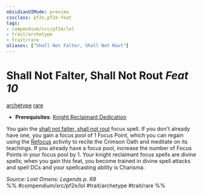 ```yaml
---
obsidianUIMode: preview
cssclass: pf2e,pf2e-feat
tags:
- compendium/src/pf2e/lol
- trait/archetype
- trait/rare
aliases: ["Shall Not Falter, Shall Not Rout"]
---
```

# Shall Not Falter, Shall Not Rout  *Feat 10*  
[archetype](/rules/traits/archetype.md)  [rare](/rules/traits/rare.md)  

- **Prerequisites**: [Knight Reclaimant Dedication](/compendium/feats/knight-reclaimant-dedication-locg.md)

You gain the [shall not falter, shall not rout](/compendium/spells/shall-not-falter-shall-not-rout-lol.md) focus spell. If you don't already have one, you gain a focus pool of 1 Focus Point, which you can regain using the [Refocus](/rules/actions/refocus.md) activity to recite the Crimson Oath and meditate on its teachings. If you already have a focus pool, increase the number of Focus Points in your focus pool by 1. Your knight reclaimant focus spells are divine spells; when you gain this feat, you become trained in divine spell attacks and spell DCs and your spellcasting ability is Charisma.

*Source: Lost Omens: Legends p. 69*  
%% #compendium/src/pf2e/lol #trait/archetype #trait/rare %%